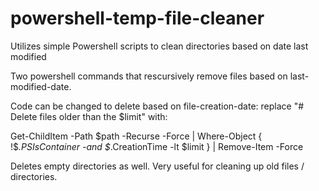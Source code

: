 # powershell-temp-file-cleaner
Utilizes simple Powershell scripts to clean directories based on date last modified

Two powershell commands that rescursively remove files based on last-modified-date.  

Code can be changed to delete based on file-creation-date:
replace "# Delete files older than the $limit" with:

Get-ChildItem -Path $path -Recurse -Force | Where-Object { !$_.PSIsContainer -and $_.CreationTime -lt $limit } | Remove-Item -Force

Deletes empty directories as well.  Very useful for cleaning up old files / directories.
